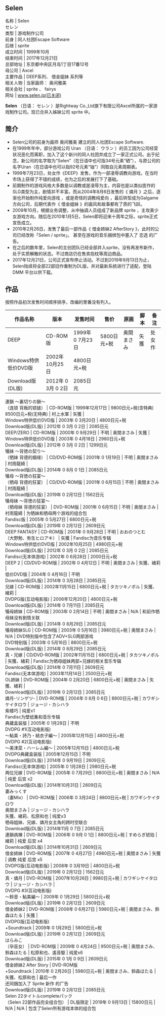 Selen  
---  
名称  |  Selen   
セレン  
类型  |  游戏制作公司   
前身  |  同人社团Escape Software   
后继  |  sprite   
成立时间  |  1999年10月   
结束时间  |  2017年12月21日   
总部地址  |  东京都中央区月岛1丁目17番12号   
母公司  |  Axcel   
主要作品  |  DEEP系列、  借金姐妹  系列等   
相关人物  |  当家画师：  奥间雅美   
相关会社  |  sprite  、  fairys   
网址  |  www.selen.jp(已关闭)   
  
**Selen** （日语：  セレン  ）是Rightway Co.,Ltd旗下有限公司Axcel所属的一家游戏制作公司。现已合并入姊妹公司
sprite  中。

##  简介

  * Selen公司的前身为画师  奥间雅美  建立的同人社团Escape Software. 
  * 在1999年年中，部分游戏公司  Uran  （日语：  ウラン  ）的员工因为公司经营状况恶化而离职，加入了这个新兴的同人社团并成立了一家正式公司。出于纪念，新公司的名字取为“Selen”（在日语中也可指34号元素“硒”），与原公司的名字Uran（在日语中也可以指92号元素“铀”）同取自元素周期表。 
  * 1999年7月23日，处女作《DEEP》发售，作为一部凌辱调教向游戏，在当时市场上获得了不错的成绩，也为之后的发展打下了基础。 
  * 前期制作的游戏风格大多数是以调教或是凌辱为主，内容也是以类似拔作的SLG类型为主，剧情并不丰富。而从2004年8月6日发售的《  燐月  》之后，逐渐也开始制作纯爱向游戏  ，或是奇怪的调教纯爱向  ，最后转型成为Galgame方向公司，后期代表作《  借金姐妹  》的画风和故事都有了质的飞跃。 
  * 2009年10月，根据业务调整，从中抽调人员组成了新品牌  sprite  ，主攻美少女游戏方向。随后在2010年1月5日，Selen即将迎来十周年之际，sprite正式宣告成立。 
  * 2010年2月26日，发售了最后一部作品《  借金姉妹2 AfterStory  》，此时的公司已经改称「Selen / sprite」。  甚至在游戏的音乐捆绑包中塞入了  恋选  的广告。 
  * 在之后的数年里，Selen的主创团队已经全部并入sprite，没有再发布新作，处于实质解散的状态。不过商店仍在售卖抱枕等周边商品。 
  * 2017年12月21日，公司正式宣布停止活动。不过到2019年9月13日为止，Selen陆续将全部22部旧作重制为DL版，并对最新系统进行了适配，登陆  DMM  平台以供下载。 

##  作品

按照作品初次发售时间顺序排序，改编的里番没有列入。

作品名称  |  版本  |  发售时间  |  售价  |  原画  |  脚本  |  备注   
---|---|---|---|---|---|---  
DEEP  |  CD-ROM版  |  1999年  0  7月23日  |  5800日元+税  |  奥間まさみ  |  矢獲  |  处女作   
Windows特供低价DVD版  |  2002年10月25日  |  4800日元+税   
Download版(DL版)  |  2012年  0  3月  0  2日  |  2085日元   
連鎖 〜裏切りの鎖〜  
（连锁 背叛的锁链）  |  CD-ROM版  |  1999年12月17日  |  9800日元+税(含特典)   
8500日元+税(无特典)  |  村上水軍  |  矢獲  |   
Windows特供低价DVD版  |  2003年  0  3月20日  |  4800日元+税   
Download版(DL版)  |  2012年  0  3月  0  2日  |  2085日元   
DEEP/ZERO  |  CD-ROM版  |  2000年  0  9月29日  |  不明  |  奥間まさみ  |  矢獲  |   
Windows特供低价DVD版  |  2003年  0  4月18日  |  2980日元+税   
Download版(DL版)  |  2012年  0  3月  0  2日  |  1299日元   
犠妹 〜背徳の契り〜  
（牺妹 背德的姻缘）  |  CD/DVD-ROM版  |  2001年  0  1月19日  |  不明  |  奥間まさみ  |  村雨龍綺  |   
Download版(DL版)  |  2014年  0  8月  0  1日  |  2085日元   
犠母 〜背徳の狂宴〜  
（牺母 背德的狂宴）  |  CD/DVD-ROM版  |  2001年  0  6月15日  |  不明  |  奥間まさみ  |  村雨龍綺  |   
Download版(DL版)  |  2019年  0  2月12日  |  1562日元   
犠母妹 〜背徳の狂宴〜  
（牺母妹 背德的狂宴）  |  DVD-ROM版  |  2001年  0  6月15日  |  不明  |  奥間まさみ  |  村雨龍綺  |  为牺妹和牺母两个游戏的组合包   
Fandisc版  |  2005年  0  5月27日  |  6800日元+税   
Download版(DL版)  |  2019年  0  2月12日  |  2609日元   
DEEP FANTASY  |  CD-ROM版  |  2001年  0  9月28日  |  不明  |  おおのつとむ   
（大野勉、弥生ヒロアキ）  |  矢獲  |  Fandisc为音乐专辑   
Windows特供低价DVD版  |  2002年10月25日  |  4980日元+税   
Download版(DL版)  |  2012年  0  3月  0  2日  |  2085日元   
Fandisc(无本体游戏)  |  2002年  0  6月28日  |  2000日元+税   
DEEP 2  |  CD/DVD-ROM版  |  2002年  0  4月12日  |  不明  |  奥間まさみ  |  矢獲、緒莉  |   
低价DVD版  |  2004年  0  4月16日  |  不明   
Download版(DL版)  |  2014年  0  3月28日  |  2085日元   
兄嫁  |  CD-ROM版  |  2002年11月15日  |  6800日元+税  |  タカツキノボル  |  矢獲、緒莉  |   
DVDPG版(互动电影版)  |  2006年12月20日  |  4800日元+税   
Download版(DL版)  |  2014年  0  7月11日  |  2085日元   
犠母姉妹  |  CD-ROM版  |  2003年  0  2月14日  |  不明  |  奥間まさみ  |  N/A  |  和前作牺母妹没有剧情关联   
Download版(DL版)  |  2014年  0  8月29日  |  2085日元   
犠母姉妹SLG  |  CD-ROM版  |  2003年  0  5月16日  |  3980日元+税  |  奥間まさみ  |  N/A  |  DVD特别版中包含了ADV+SLG两部游戏   
DVD特别版  |  2003年  0  5月16日  |  8800日元+税   
Download版(DL版)  |  2014年  0  8月29日  |  2085日元   
真・兄嫁  |  CD/DVD-ROM版  |  2002年11月15日  |  6800日元+税  |  タカツキノボル  |  矢獲、緒莉  |  Fandisc为牺母姐妹两部+兄嫁的相关音乐专辑   
Download版(DL版)  |  2014年  0  7月11日  |  2609日元   
Fandisc(无本体游戏)  |  2003年11月14日  |  2500日元+税   
OL姉妹  |  DVD-ROM版  |  2004年  0  2月20日  |  6800日元+税  |  奥間まさみ  |  矢獲、緒莉  |   
Download版(DL版)  |  2019年  0  2月12日  |  2085日元   
燐月-リンゲツ-  |  DVD-ROM版  |  2004年  0  8月  0  6日  |  8800日元+税  |  カワギシケイタロウ  |  ジョージ・カシハラ   
紫楼巧  |  纯爱x1   
Fandisc为壁纸集和音乐专辑  
典藏盒装版  |  2005年  0  1月28日  |  不明   
DVDPG #1(互动电影版)  
～鮎美・詩乃・結衣子編～  |  2005年12月15日  |  4800日元+税   
DVDPG #2(互动电影版)  
～美津菜・ハーレム編～  |  2005年12月15日  |  4800日元+税   
DVDPG典藏盒装版  |  2005年12月15日  |  不明   
Download版(DL版)  |  2014年  0  9月19日  |  2609日元   
Fandisc(无本体游戏)  |  2005年  0  1月28日  |  2980日元+税   
两位兄嫁  |  DVD-ROM版  |  2005年  0  7月29日  |  8800日元+税  |  奥間まさみ  |  N/A  |  纯爱  后宫  x2   
Download版(DL版)  |  2014年10月31日  |  2609日元   
妻みっくす  
（妻Mix）  |  DVD-ROM版  |  2006年  0  3月24日  |  8800日元+税  |  カワギシケイタロウ   
奥間まさみ  |  ジョージ・カシハラ   
矢獲、緒莉、松原和也  |  纯爱x3   
牺母姐妹、兄嫁、燐月女主角的跨时空联合  
Download版(DL版)  |  2014年11月  0  7日  |  2085日元   
連鎖病棟  |  DVD-ROM版  |  2006年  0  9月  0  1日  |  8800日元+税  |  すめらぎ琥珀  |  緒莉  |  纯爱  后宫  x4   
Download版(DL版)  |  2014年10月31日  |  2609日元   
借金姉妹  |  DVD-ROM版  |  2007年  0  4月27日  |  4980日元+税  |  奥間まさみ  |  矢獲  |  调教  纯爱  后宫  x5   
DVDPG版(互动电影版)  |  2008年  0  3月19日  |  4800日元+税   
Download版(DL版)  |  2019年  0  2月12日  |  1562日元   
真・燐月  |  DVD-ROM版  |  2007年10月26日  |  9980日元+税  |  カワギシケイタロウ  |  ジョージ・カシハラ  |   
DVDPG #3(互动电影版)  
～鈴音・鮎美編～  |  2009年  0  1月29日  |  5800日元+税   
Download版(DL版)  |  2019年  0  2月12日  |  2609日元   
借金姉妹2  |  DVD-ROM版  |  2008年  0  6月27日  |  5980日元+税  |  奥間まさみ、鈴森ほたる  |  矢獲  |   
DVDPG版(互动电影版)  
+Soundtrack  |  2009年  0  1月29日  |  5800日元+税   
Download版(DL版)  |  2019年  0  2月12日  |  2609日元   
はらみこ  
（孕巫女）  |  DVD-ROM版  |  2009年  0  4月24日  |  9500日元+税  |  奥間まさみ、鈴森ほたる  |  松原和也、遙音駆  |  纯爱x6   
Download版(DL版)  |  2015年  0  1月  0  9日  |  2609日元   
借金姉妹2 After Story  |  DVD-ROM版   
+Soundtrack  |  2010年  0  2月26日  |  5980日元+税  |  奥間まさみ、鈴森ほたる  |  矢獲、松原和也  |  最后一作   
还同捆加入了  Sprite  新作  的广告  
Download版(DL版)  |  2019年  0  2月12日  |  2085日元   
Selen 22タイトルcompleteパック  
（Selen 22部作品完全组合包）  |  DL版限定  |  2019年  0  9月13日  |  15800日元  |  N/A  |  N/A  |  包含了Selen所有游戏本体的组合包 

